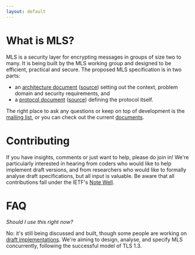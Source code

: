 ```yaml
---
layout: default
---
```


# What is MLS?

MLS is a security layer for encrypting messages in groups of size two to
many. It is being built by the MLS working group and designed to be efficient,
practical and secure. The proposed MLS specification is in two parts:

  - an [architecture document](https://architecture.messaginglayersecurity.rocks) ([source](https://github.com/mlswg/mls-architecture/blob/master/draft-ietf-mls-architecture.md))
    setting out the context, problem domain and security requirements, and
  - a [protocol document](https://protocol.messaginglayersecurity.rocks) ([source](https://github.com/mlswg/mls-protocol/blob/master/draft-ietf-mls-protocol.md)) defining the
    protocol itself.

The right place to ask any questions or keep on top of development is the
[mailing list](https://mailarchive.ietf.org/arch/browse/mls/), or you can check
out the current [documents](https://datatracker.ietf.org/wg/mls/documents/).

# Contributing

If you have insights, comments or just want to help, please do join in!  We're
particularly interested in hearing from coders who would like to help implement
draft versions, and from researchers who would like to formally analyse draft
specifications, but all input is valuable. Be aware that all contributions fall
under the IETF's [Note Well](https://www.ietf.org/about/note-well/).

# FAQ

_Should I use this right now?_

No: it's still being discussed and built, though some people are working on
[draft implementations](https://github.com/mlswg/mls-implementations). We're aiming to
design, analyse, and specify MLS concurrently, following the successful model
of TLS 1.3.
